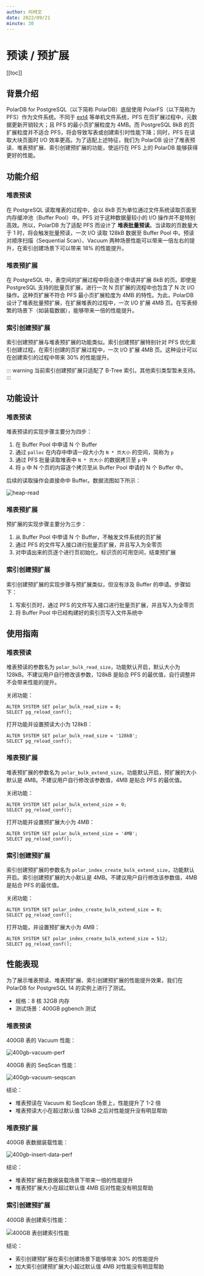 ```yaml
---
author: 何柯文
date: 2022/09/21
minute: 30
---
```


# 预读 / 预扩展

<Badge type="tip" text="V11 / v1.1.1-" vertical="top" />

<ArticleInfo :frontmatter=$frontmatter></ArticleInfo>

[[toc]]

## 背景介绍

PolarDB for PostgreSQL（以下简称 PolarDB）底层使用 PolarFS（以下简称为 PFS）作为文件系统。不同于 [ext4](https://en.wikipedia.org/wiki/Ext4) 等单机文件系统，PFS 在页扩展过程中，元数据更新开销较大；且 PFS 的最小页扩展粒度为 4MB。而 PostgreSQL 8kB 的页扩展粒度并不适合 PFS，将会导致写表或创建索引时性能下降；同时，PFS 在读取大块页面时 I/O 效率更高。为了适配上述特征，我们为 PolarDB 设计了堆表预读、堆表预扩展、索引创建预扩展的功能，使运行在 PFS 上的 PolarDB 能够获得更好的性能。

## 功能介绍

### 堆表预读

在 PostgreSQL 读取堆表的过程中，会以 8kB 页为单位通过文件系统读取页面至内存缓冲池（Buffer Pool）中。PFS 对于这种数据量较小的 I/O 操作并不是特别高效。所以，PolarDB 为了适配 PFS 而设计了 **堆表批量预读**。当读取的页数量大于 1 时，将会触发批量预读，一次 I/O 读取 128kB 数据至 Buffer Pool 中。预读对顺序扫描（Sequential Scan）、Vacuum 两种场景性能可以带来一倍左右的提升，在索引创建场景下可以带来 18% 的性能提升。

### 堆表预扩展

在 PostgreSQL 中，表空间的扩展过程中将会逐个申请并扩展 8kB 的页。即使是 PostgreSQL 支持的批量页扩展，进行一次 N 页扩展的流程中也包含了 N 次 I/O 操作。这种页扩展不符合 PFS 最小页扩展粒度为 4MB 的特性。为此，PolarDB 设计了堆表批量预扩展，在扩展堆表的过程中，一次 I/O 扩展 4MB 页。在写表频繁的场景下（如装载数据），能够带来一倍的性能提升。

### 索引创建预扩展

索引创建预扩展与堆表预扩展的功能类似。索引创建预扩展特别针对 PFS 优化索引创建过程。在索引创建的页扩展过程中，一次 I/O 扩展 4MB 页。这种设计可以在创建索引的过程中带来 30% 的性能提升。

::: warning
当前索引创建预扩展只适配了 B-Tree 索引。其他索引类型暂未支持。
:::

## 功能设计

### 堆表预读

堆表预读的实现步骤主要分为四步：

1. 在 Buffer Pool 中申请 N 个 Buffer
2. 通过 `palloc` 在内存中申请一段大小为 `N * 页大小` 的空间，简称为 `p`
3. 通过 PFS 批量读取堆表中 `N * 页大小` 的数据拷贝至 `p` 中
4. 将 `p` 中 N 个页的内容逐个拷贝至从 Buffer Pool 申请的 N 个 Buffer 中。

后续的读取操作会直接命中 Buffer。数据流图如下所示：

![heap-read](../../../imgs/bulk_read.png)

### 堆表预扩展

预扩展的实现步骤主要分为三步：

1. 从 Buffer Pool 中申请 N 个 Buffer，不触发文件系统的页扩展
2. 通过 PFS 的文件写入接口进行批量页扩展，并且写入为全零页
3. 对申请出来的页逐个进行页初始化，标识页的可用空间，结束预扩展

### 索引创建预扩展

索引创建预扩展的实现步骤与预扩展类似，但没有涉及 Buffer 的申请。步骤如下：

1. 写索引页时，通过 PFS 的文件写入接口进行批量页扩展，并且写入为全零页
2. 将 Buffer Pool 中已经构建好的索引页写入文件系统中

## 使用指南

### 堆表预读

堆表预读的参数名为 `polar_bulk_read_size`，功能默认开启，默认大小为 128kB。不建议用户自行修改该参数，128kB 是贴合 PFS 的最优值，自行调整并不会带来性能的提升。

关闭功能：

```sql:no-line-numbers
ALTER SYSTEM SET polar_bulk_read_size = 0;
SELECT pg_reload_conf();
```

打开功能并设置预读大小为 128kB：

```sql:no-line-numbers
ALTER SYSTEM SET polar_bulk_read_size = '128kB';
SELECT pg_reload_conf();
```

### 堆表预扩展

堆表预扩展的参数名为 `polar_bulk_extend_size`，功能默认开启，预扩展的大小默认是 4MB。不建议用户自行修改该参数值，4MB 是贴合 PFS 的最优值。

关闭功能：

```sql:no-line-numbers
ALTER SYSTEM SET polar_bulk_extend_size = 0;
SELECT pg_reload_conf();
```

打开功能并设置预扩展大小为 4MB：

```sql:no-line-numbers
ALTER SYSTEM SET polar_bulk_extend_size = '4MB';
SELECT pg_reload_conf();
```

### 索引创建预扩展

索引创建预扩展的参数名为 `polar_index_create_bulk_extend_size`，功能默认开启。索引创建预扩展的大小默认是 4MB。不建议用户自行修改该参数值，4MB 是贴合 PFS 的最优值。

关闭功能：

```sql:no-line-numbers
ALTER SYSTEM SET polar_index_create_bulk_extend_size = 0;
SELECT pg_reload_conf();
```

打开功能，并设置预扩展大小为 4MB：

```sql:no-line-numbers
ALTER SYSTEM SET polar_index_create_bulk_extend_size = 512;
SELECT pg_reload_conf();
```

## 性能表现

为了展示堆表预读、堆表预扩展、索引创建预扩展的性能提升效果，我们在 PolarDB for PostgreSQL 14 的实例上进行了测试。

- 规格：8 核 32GB 内存
- 测试场景：400GB pgbench 测试

### 堆表预读

400GB 表的 Vacuum 性能：

![400gb-vacuum-perf](../../../imgs/bulk_vacuum_data.png)

400GB 表的 SeqScan 性能：

![400gb-vacuum-seqscan](../../../imgs/bulk_seq_scan.png)

结论：

- 堆表预读在 Vacuum 和 SeqScan 场景上，性能提升了 1-2 倍
- 堆表预读大小在超过默认值 128kB 之后对性能提升没有明显帮助

### 堆表预扩展

400GB 表数据装载性能：

![400gb-insert-data-perf](../../../imgs/bulk_insert_data.png)

结论：

- 堆表预扩展在数据装载场景下带来一倍的性能提升
- 堆表预扩展大小在超过默认值 4MB 后对性能没有明显帮助

### 索引创建预扩展

400GB 表创建索引性能：

![400GB 表创建索引性能](../../../imgs/bulk_create_index_data.png)

结论：

- 索引创建预扩展在索引创建场景下能够带来 30% 的性能提升
- 加大索引创建预扩展大小超过默认值 4MB 对性能没有明显帮助

